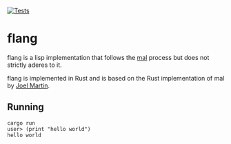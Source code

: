[![Tests](https://github.com/joajfreitas/flang/actions/workflows/tests.yml/badge.svg?branch=master)](https://github.com/joajfreitas/flang/actions/workflows/tests.yml)

# flang

flang is a lisp implementation that follows the [mal](https://github.com/kanaka/mal) process but does not strictly aderes to it.

flang is implemented in Rust and is based on the Rust implementation of mal by
[Joel Martin](https://github.com/kanaka).

## Running
```
cargo run
user> (print "hello world")
hello world
```
